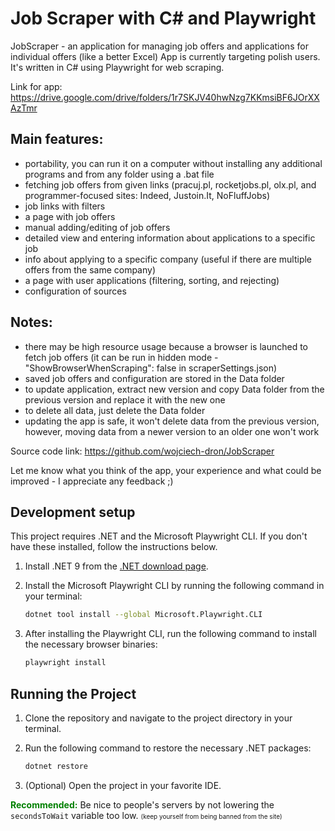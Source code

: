# Job Scraper with C# and Playwright

JobScraper - an application for managing job offers and applications for
individual offers (like a better Excel)
App is currently targeting polish users.
It's written in C# using Playwright for web scraping.

Link for app: https://drive.google.com/drive/folders/1r7SKJV40hwNzg7KKmsiBF6JOrXXAzTmr

## Main features:
- portability, you can run it on a computer without installing any
  additional programs and from any folder using a .bat file
- fetching job offers from given links (pracuj.pl, rocketjobs.pl, olx.pl, and
  programmer-focused sites: Indeed, Justoin.It, NoFluffJobs)
- job links with filters
- a page with job offers
- manual adding/editing of job offers
- detailed view and entering information about applications to a specific job
- info about applying to a specific company (useful if there are multiple offers
  from the same company)
- a page with user applications (filtering, sorting, and rejecting)
- configuration of sources

## Notes:
- there may be high resource usage because a browser is launched to fetch job
  offers (it can be run in hidden mode - "ShowBrowserWhenScraping": false in
  scraperSettings.json)
- saved job offers and configuration are stored in the Data folder
- to update application, extract new version and copy Data folder from the previous version and replace it with the new one
- to delete all data, just delete the Data folder
- updating the app is safe, it won't delete data from the previous version,
  however, moving data from a newer version to an older one won't work

Source code link: https://github.com/wojciech-dron/JobScraper

Let me know what you think of the app, your experience and what could be improved - 
I appreciate any feedback ;)


## Development setup

This project requires .NET and the Microsoft Playwright CLI. If you don't have these installed, follow the instructions below.

1. Install .NET 9 from the [.NET download page](https://dotnet.microsoft.com/download).

2. Install the Microsoft Playwright CLI by running the following command in your terminal:

   ```bash
   dotnet tool install --global Microsoft.Playwright.CLI
   ```

3. After installing the Playwright CLI, run the following command to install the necessary browser binaries:

   ```bash
   playwright install
   ```

## Running the Project

1. Clone the repository and navigate to the project directory in your terminal.

2. Run the following command to restore the necessary .NET packages:

   ```bash
   dotnet restore
   ```

3. (Optional) Open the project in your favorite IDE.


<span style="color: green">**Recommended:**</span> Be nice to people's servers by not lowering the `secondsToWait` variable too low. <font size="1">(keep yourself from being banned from the site)</font>
